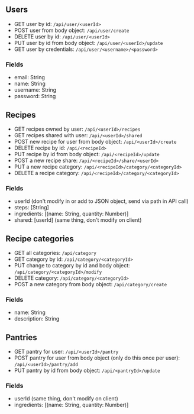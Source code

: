 ## Users

* GET user by id: `/api/user/<userId>`
* POST user from body object: `/api/user/create`
* DELETE user by id: `/api/user/<userId>`
* PUT user by id from body object: `/api/user/<userId>/update`
* GET user by credentials: `/api/user/<username>/<password>`

### Fields
* email: String
* name: String
* username: String
* password: String

## Recipes

* GET recipes owned by user: `/api/<userId>/recipes`
* GET recipes shared with user: `/api/<userId>/shared`
* POST new recipe for user from body object: `/api/<userId>/create`
* DELETE recipe by id: `/api/<recipeId>`
* PUT recipe by id from body object: `/api/<recipeId>/update`
* POST a new recipe share: `/api/<recipeId>/share/<userId>`
* PUT a new recipe category: `/api/<recipeId>/category/<categoryId>`
* DELETE a recipe category: `/api/<recipeId>/category/<categoryId>`

### Fields
* userId (don't modify in or add to JSON object, send via path in API call)
* steps: [String]
* ingredients: [(name: String, quantity: Number)]
* shared: [userId] (same thing, don't modify on client)

## Recipe categories

* GET all categories: `/api/category`
* GET category by id: `/api/category/<categoryId>`
* PUT change to category by id and body object: `/api/category/<categoryId>/modify`
* DELETE category: `/api/category/<categoryId>`
* POST a new category from body object: `/api/category/create`

### Fields
* name: String
* description: String

## Pantries

* GET pantry for user: `/api/<userId>/pantry`
* POST pantry for user from body object (only do this once per user): `/api/<userId>/pantry/add`
* PUT pantry by id from body object: `/api/<pantryId>/update`

### Fields
* userId (same thing, don't modify on client)
* ingredients: [(name: String, quantity: Number)]
